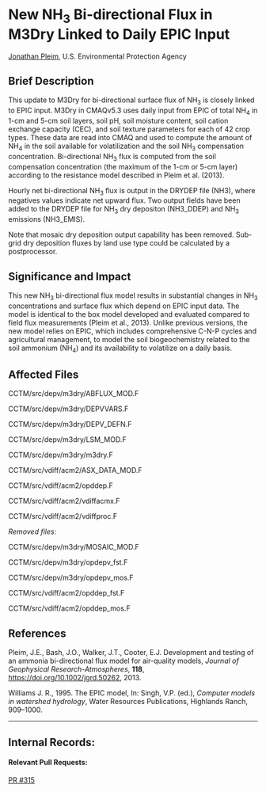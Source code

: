 # New NH<sub>3</sub> Bi-directional Flux in M3Dry Linked to Daily EPIC Input 

[Jonathan Pleim](mailto:pleim.jon@epa.gov), U.S. Environmental Protection Agency

## Brief Description

This update to M3Dry for bi-directional surface flux of NH<sub>3</sub> is closely linked to EPIC input. M3Dry in CMAQv5.3 uses daily input from EPIC of total NH<sub>4</sub> in 1-cm and 5-cm soil layers, soil pH, soil moisture content, soil cation exchange capacity (CEC), and soil texture parameters for each of 42 crop types. These data are read into CMAQ and used to compute the amount of NH<sub>4</sub> in the soil available for volatilization and the soil NH<sub>3</sub> compensation concentration. Bi-directional NH<sub>3</sub> flux is computed from the soil compensation concentration (the maximum of the 1-cm or 5-cm layer) according to the resistance model described in Pleim et al. (2013).  

Hourly net bi-directional NH<sub>3</sub> flux is output in the DRYDEP file (NH3), where negatives values indicate net upward flux.  Two output fields have been added to the DRYDEP file for NH<sub>3</sub> dry depositon (NH3_DDEP) and NH<sub>3</sub> emissions (NH3_EMIS).

Note that mosaic dry deposition output capability has been removed.  Sub-grid dry deposition fluxes by land use type could be calculated by a postprocessor.

## Significance and Impact
This new NH<sub>3</sub> bi-directional flux model results in substantial changes in NH<sub>3</sub> concentrations and surface flux which depend on EPIC input data. The model is identical to the box model developed and evaluated compared to field flux measurements (Pleim et al., 2013). Unlike previous versions, the new model relies on EPIC, which includes comprehensive C-N-P cycles and agricultural management, to model the soil biogeochemistry related to the soil ammonium (NH<sub>4</sub>) and its availability to volatilize on a daily basis.    

## Affected Files
CCTM/src/depv/m3dry/ABFLUX_MOD.F

CCTM/src/depv/m3dry/DEPVVARS.F

CCTM/src/depv/m3dry/DEPV_DEFN.F

CCTM/src/depv/m3dry/LSM_MOD.F

CCTM/src/depv/m3dry/m3dry.F

CCTM/src/vdiff/acm2/ASX_DATA_MOD.F

CCTM/src/vdiff/acm2/opddep.F

CCTM/src/vdiff/acm2/vdiffacmx.F

CCTM/src/vdiff/acm2/vdiffproc.F

*Removed files:*

CCTM/src/depv/m3dry/MOSAIC_MOD.F

CCTM/src/depv/m3dry/opdepv_fst.F

CCTM/src/depv/m3dry/opdepv_mos.F

CCTM/src/vdiff/acm2/opddep_fst.F

CCTM/src/vdiff/acm2/opddep_mos.F

## References
Pleim, J.E., Bash, J.O., Walker, J.T., Cooter, E.J. Development and testing of an ammonia bi-directional flux model for air-quality models, *Journal of Geophysical Research-Atmospheres*, **118**, https://doi.org/10.1002/jgrd.50262, 2013.

Williams J. R., 1995. The EPIC model, In: Singh, V.P. (ed.), *Computer models in watershed hydrology*, Water Resources Publications, Highlands Ranch, 909–1000.

-----
## Internal Records:
#### Relevant Pull Requests:
[PR #315](https://github.com/USEPA/CMAQ_Dev/pull/315)
